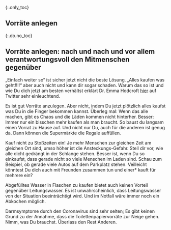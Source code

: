 {:.only_toc}
## Vorräte anlegen

{:.do.no_toc}
## Vorräte anlegen: nach und nach und vor allem verantwortungsvoll den Mitmenschen gegenüber

„Einfach weiter so“ ist sicher jetzt nicht die beste Lösung. „Alles kaufen was geht!!!!“ aber auch nicht und kann dir sogar schaden. Warum das so ist und wie Du dich jetzt am besten verhältst erklärt Dr. Emma Hodcroft [hier](https://twitter.com/firefoxx66/status/1233666678841597952?s=20) auf Twitter sehr einleuchtend.

Es ist gut Vorräte anzulegen. Aber nicht, indem Du jetzt plötzlich alles kaufst was Du in die Finger bekommen kannst. Überleg mal: Wenn das alle machen, gibt es Chaos und die Läden kommen nicht hinterher. Besser: Immer nur ein bisschen mehr kaufen als man braucht. So baust du langsam einen Vorrat zu Hause auf. Und nicht nur Du, auch für die anderen ist genug da. Dann können die Supermärkte die Regale auffüllen.  
 
Kauf nicht zu Stoßzeiten ein! Je mehr Menschen zur gleichen Zeit am gleichen Ort sind, umso höher ist die Ansteckungs-Gefahr. Stell dir vor, wie alle dicht gedrängt in der Schlange stehen. Besser ist, wenn Du so einkaufst, dass gerade nicht so viele Menschen im Laden sind. Schau zum Beispiel, ob gerade viele Autos auf dem Parkplatz stehen. Veilleicht könntest Du dich auch mit Freunden zusammen tun und einer* kauft für mehrere ein? 

Abgefülltes Wasser in Flaschen zu kaufen bietet auch keinen Vorteil gegenüber Leitungswasser. Es ist unwahrscheinlich, dass Leitungswasser von der Situation beeinträchtigt wird. Und im Notfall wäre immer noch ein Abkochen möglich.

Darmsymptome durch den Coronavirus sind sehr selten; Es gibt keinen Grund zu der Annahme, dass die Toilettenpapiervorräte zur Neige gehen. Nimm, was Du brauchst. Überlass den Rest Anderen.




